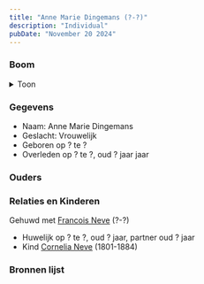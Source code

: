 ```yaml
---
title: "Anne Marie Dingemans (?-?)"
description: "Individual"
pubDate: "November 20 2024"
---
```


### Boom
<details><summary>Toon</summary>

![test](https://www.plantuml.com/plantuml/svg/hP8_Ry8m4CLtVufJ6JeXvKyh8HG13IHLXrOTkYF7le8LnqO-foX2-Uvr8GKwjKCtw-wUV--TlI3FdMyRpQXMPiSTRw3YejuusngvjDewy8uR2YqqdcsLH13A2OsdCpOxtq63JOMEJYNowD3wReViwbQXEH4S603arabqRribQeD4MTPmPMOpI5dFs2sy7b74s4boys0CmZDt2c6bp0QROES6EC5J54Lf0cVzgCoBj4W3vF2kKCiUicd5gsvTMUyrJcSmX_bLZ-fMwpKtSYsS9QfiS3CCzMTw6T8BgmXUy0Cls1XWLAJbVPd_3swWPTCzIXbIVZMEj3BGuWH6McsslaEjxJuGpuAbTGQruZ_j9GdyOHjXgYnoY2TH38-EytR_kziaXbMn39h9tRUcPyD3ZCU3MpQiw58OKem7TumjqCZmxJu1)
</details>

### Gegevens
- Naam: Anne Marie Dingemans 
- Geslacht: Vrouwelijk
- Geboren op ? te ? 
- Overleden op ? te ?, oud ? jaar jaar 

### Ouders

### Relaties en Kinderen

Gehuwd met [Francois Neve](../i00031/) (?-?) 
- Huwelijk op ? te ?, oud ? jaar, partner oud ? jaar 
- Kind [Cornelia Neve](../i00022/) (1801-1884)

### Bronnen lijst